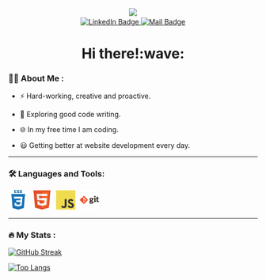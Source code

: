 <div id="header" align="center">
  <img src="https://media.giphy.com/media/SWoSkN6DxTszqIKEqv/giphy.gif" width="400"/>
  <div id="badges">
  <a href="https://www.linkedin.com/in/volodymyr-mykolaichuk-864375251/">
    <img src="https://img.shields.io/badge/LinkedIn-blue?style=for-the-badge&logo=linkedin&logoColor=white" alt="LinkedIn Badge"/>
  </a>
  <a href="mailto:m12.vovk@gmail.com">
    <img src="https://img.shields.io/badge/Mail-red?style=for-the-badge&logo=gmail&logoColor=white" alt="Mail Badge"/>
  </a>
</div>
<h1>
  Hi there!:wave:
</h1>
</div>

### :man_technologist: About Me :

- :zap: Hard-working, creative and proactive.

- :seedling: Exploring good code writing.

- :globe_with_meridians: In my free time I am coding.

- :smiley: Getting better at website development every day.

---

### :hammer_and_wrench: Languages and Tools:

<div>
  <img src="https://github.com/devicons/devicon/blob/master/icons/css3/css3-plain-wordmark.svg"  title="CSS3" alt="CSS" width="40" height="40"/>&nbsp;
  <img src="https://github.com/devicons/devicon/blob/master/icons/html5/html5-original.svg" title="HTML5" alt="HTML" width="40" height="40"/>&nbsp;
  <img src="https://github.com/devicons/devicon/blob/master/icons/javascript/javascript-original.svg" title="JavaScript" alt="JavaScript" width="40" height="40"/>&nbsp;
  <img src="https://github.com/devicons/devicon/blob/master/icons/git/git-original-wordmark.svg" title="Git" **alt="Git" width="40" height="40"/>
</div>

---

### :fire: My Stats :

[![GitHub Streak](http://github-readme-streak-stats.herokuapp.com?user=Webbb3&theme=highcontrast&border_radius=9.1&date_format=j%20M%5B%20Y%5D)]()

[![Top Langs](https://github-readme-stats.vercel.app/api/top-langs/?username=Webbb3&layout=compact&theme=vision-friendly-dark)]()
